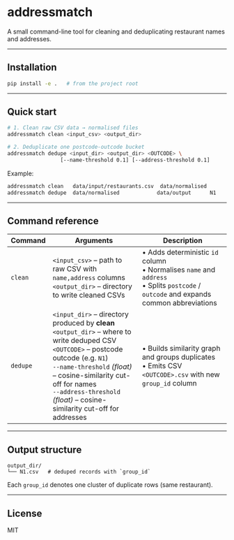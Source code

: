 # addressmatch

A small command-line tool for cleaning and deduplicating restaurant names and addresses.

---

## Installation

```bash
pip install -e .   # from the project root
```

---

## Quick start

```bash
# 1. Clean raw CSV data → normalised files
addressmatch clean <input_csv> <output_dir>

# 2. Deduplicate one postcode-outcode bucket
addressmatch dedupe <input_dir> <output_dir> <OUTCODE> \
                 [--name-threshold 0.1] [--address-threshold 0.1]
```

Example:

```bash
addressmatch clean   data/input/restaurants.csv  data/normalised
addressmatch dedupe  data/normalised            data/output      N1
```

---

## Command reference

| Command | Arguments | Description |
|---------|-----------|-------------|
| `clean` | `<input_csv>` – path to raw CSV with `name,address` columns  <br>`<output_dir>` – directory to write cleaned CSVs | • Adds deterministic `id` column  <br>• Normalises `name` and `address`  <br>• Splits `postcode` / `outcode` and expands common abbreviations |
| `dedupe` | `<input_dir>` – directory produced by **clean**  <br>`<output_dir>` – where to write deduped CSV  <br>`<OUTCODE>` – postcode outcode (e.g. `N1`)  <br>`--name-threshold` *(float)* – cosine-similarity cut-off for names  <br>`--address-threshold` *(float)* – cosine-similarity cut-off for addresses | • Builds similarity graph and groups duplicates  <br>• Emits CSV `<OUTCODE>.csv` with new `group_id` column |

---

## Output structure

```
output_dir/
└── N1.csv   # deduped records with `group_id`
```

Each `group_id` denotes one cluster of duplicate rows (same restaurant).

---

## License

MIT
